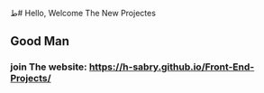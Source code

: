 ط# Hello, Welcome The New Projectes
## Good Man
### join The website: https://h-sabry.github.io/Front-End-Projects/
